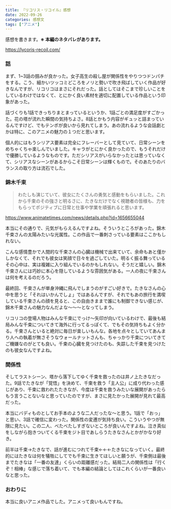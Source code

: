 ```yaml
---
title: 『リコリス・リコイル』感想
date: 2022-09-26
categories: 感想文
tags: ["アニメ"]
---
```


感想を書きます。**※ 本編のネタバレがあります。**

https://lycoris-recoil.com/


### 話

まず、1~3話の掴みが良かった。女子高生の殺し屋が関係性をやりつつドンパチをする。こう、細かいツッコミどころをノリと勢いで吹き飛ばしていく作品が好きなんですが、リコリコはまさにそれだった。話としてはそこまで珍しいことをしているわけではなくて、とにかく良い素材を適切に配置している作品という印象があった。

話づくりも1話できっちりまとまっているというか、1話ごとの満足度がすごかった。花の塔が流れた瞬間の気持ちよさ。8話とかもう内容がギュッと詰まっているんですけど、でもテンポが良いから見れてしまう。あの流れるような会話劇とかは特に、このアニメの魅力の１つだと思います。

個人的にはもうシリアス要素は完全にフレーバーとして見ていて、日常シーンをめちゃくちゃ楽しんでいました。キャラがとにかく良かったので、もうそれだけで優勝しているようなものです。ただシリアスがいらなかったとは思っていなくて、シリアスなシーンがあるからこそ日常シーンは輝くもので。そのあたりのバランスの取り方は流石でした。


### 錦木千束

> わたしも演じていて、彼女にたくさんの勇気と感動をもらいました。これから千束のその強さと明るさに、たきなだけでなく視聴者の皆様も、力をもらってポジティブに日常と仕事や学業を頑張れると思います。

https://www.animatetimes.com/news/details.php?id=1656655044

本当にその通りで、元気がもらえるんですよね。そういうところがあった。錦木千束さんの太陽みたいな光属性。この作品で一番刺さっている要素はここかもしれない。

こんな感情豊かで人間的な千束さんの心臓は機械で出来ていて、余命もあと僅かしかなくて、それでも彼女は笑顔で日々を過ごしていた。明るく振る舞っているその心中は、実は複雑に入り組んでいるのかもしれない。そうだと嬉しい。錦木千束さんには巧妙に本心を隠しているような雰囲気がある。一人の夜に千束さんは何を考えるのだろう。

最終回、千束さんが単身沖縄に飛んでしまうのがすごい好きで。たきなさんの心中を思うと「それはいかんでしょ」ではあるんですが、それでもあの旅行を満喫している千束さんの顔を見ると、この自由きままで誰にも制御できない感じが、錦木千束さんの魅力なんだよな～～～となってしまう。

リコリコの登場人物はみんな千束にでっけ～矢印が向いているわけで、最後も結局みんな千束についてきて海外に行ってるっぽくて、でもその気持ちもよく分かる。千束さんといると絶対に毎日が楽しいもんな。各地を点々としていてあんまり人への執着が無さそうなウォールナットさんも、ちゃっかり千束についてきてご機嫌なのがとても良い。千束の心臓を見つけたのも、失踪した千束を見つけたのも彼女なんですよね。

### 関係性

そしてラストシーン、塔から落下してゆく千束を救ったのは井ノ上たきなだった。9話でたきなが「覚悟」を決めて、千束を救う「主人公」に成り代わった感じがあり、千束に救われたたきなが、今度は千束を救うみたいな展開があったらもう言うことないなと思っていたのですが、まさに見たかった展開が見れて最高だった。

本当にバディものとしてお手本のような二人だったな～と思う。1話で「おっ」と思い、3話で確信に変わった。関係性の変遷が気持ち良い。こういうやつが無限に見たい。この二人、べたべたしすぎないところが良いんですよね。泣き真似をしながら抱きついてくる千束をジト目であしらうたきなさんとかがかなり好き。

前半は千束→たきなで、話が進むにつれて千束←←←たきなになっていく。最終的にはたきなは何を犠牲にしてでも千束に生きてほしいと願うが、千束側は最後までたきなは「一番の友達」くらいの距離感だった。結局二人の関係性は「行くぞ！相棒」な感じで落ち着いて、でも本編の結論としてはこれくらいが一番良いなと思った。

### おわりに

本当に良いアニメ作品でした。アニメって良いもんですね。